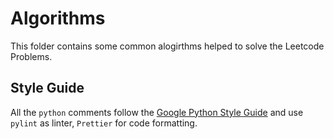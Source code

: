 # Algorithms

This folder contains some common alogirthms helped to solve the Leetcode Problems.

## Style Guide

All the `python` comments follow the [Google Python Style Guide](http://google.github.io/styleguide/pyguide.html) and use `pylint` as linter, `Prettier` for code formatting.
